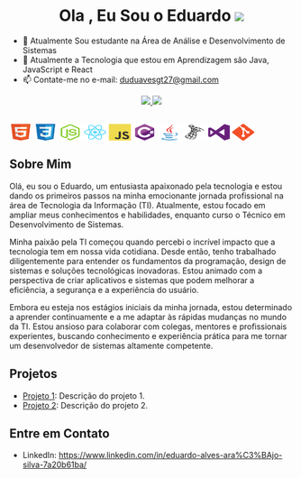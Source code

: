 <h1 align="center">Ola , Eu Sou o Eduardo <img src="https://media.giphy.com/media/TEnXkcsHrP4YedChhA/giphy.gif" width="35"></h1>




- 🔭 Atualmente Sou estudante na Área de Análise e Desenvolvimento de Sistemas 
- 🌱 Atualmente a Tecnologia que estou em Aprendizagem são Java, JavaScript e React 
- 📫 Contate-me no e-mail: duduavesgt27@gmail.com

 <p align="center">
<a href="https://github.com/edualvesgt">
  <img height="180em" src="https://github-readme-stats-eight-theta.vercel.app/api?username=edualvesgt&show_icons=true&theme=algolia&include_all_commits=true&count_private=true"/>
  <img height="180em" src="https://github-readme-stats-eight-theta.vercel.app/api/top-langs/?username=edualvesgt&layout=compact&langs_count=8&theme=algolia&include_all_commits=true&count_private=true"/>
</a>
</p>
<div style="display: inline_block"><br>
  
  <img align="center" alt="Dudu-HTML" height="30" width="40" src="https://raw.githubusercontent.com/devicons/devicon/master/icons/html5/html5-original.svg">
  <img align="center" alt="Dudu-CSS" height="30" width="40" src="https://raw.githubusercontent.com/devicons/devicon/master/icons/css3/css3-original.svg">
  <img align="center" alt="Dudu-Node" height="30" width="40" src="https://github.com/devicons/devicon/blob/master/icons/nodejs/nodejs-original.svg">
  <img align="center" alt="Dudu-React" height="30" width="40" src="https://github.com/devicons/devicon/blob/master/icons/react/react-original.svg">
  <img align="center" alt="Dudu-Script" height="30" width="40" src="https://github.com/devicons/devicon/blob/master/icons/javascript/javascript-original.svg">
  <img align="center" alt="Dudu-Csharp" height="30" width="40" src="https://raw.githubusercontent.com/devicons/devicon/master/icons/csharp/csharp-original.svg">  
  <img align="center" alt="Dudu-JAVA" height="30" width="40" src="https://github.com/devicons/devicon/blob/master/icons/java/java-original.svg">
  <img align="center" alt="Dudu-Sql" height="30" width="40" src="https://github.com/devicons/devicon/blob/master/icons/microsoftsqlserver/microsoftsqlserver-plain.svg"> 
  <img align="center" alt="Dudu-VS" height="30" width="40" src="https://github.com/devicons/devicon/blob/master/icons/visualstudio/visualstudio-plain.svg"> 
  <img align="center" alt="Dudu-GIT" height="30" width="40" src="https://github.com/devicons/devicon/blob/master/icons/git/git-original.svg"> 


</div>

## Sobre Mim

Olá, eu sou o Eduardo, um entusiasta apaixonado pela tecnologia e estou dando os primeiros passos na minha emocionante jornada profissional na área de Tecnologia da Informação (TI). Atualmente, estou focado em ampliar meus conhecimentos e habilidades, enquanto curso o Técnico em Desenvolvimento de Sistemas.

Minha paixão pela TI começou quando percebi o incrível impacto que a tecnologia tem em nossa vida cotidiana. Desde então, tenho trabalhado diligentemente para entender os fundamentos da programação, design de sistemas e soluções tecnológicas inovadoras. Estou animado com a perspectiva de criar aplicativos e sistemas que podem melhorar a eficiência, a segurança e a experiência do usuário.

Embora eu esteja nos estágios iniciais da minha jornada, estou determinado a aprender continuamente e a me adaptar às rápidas mudanças no mundo da TI. Estou ansioso para colaborar com colegas, mentores e profissionais experientes, buscando conhecimento e experiência prática para me tornar um desenvolvedor de sistemas altamente competente.

## Projetos

- [Projeto 1](https://link_para_o_projeto1): Descrição do projeto 1.
- [Projeto 2](https://link_para_o_projeto2): Descrição do projeto 2.

## Entre em Contato

- LinkedIn: https://www.linkedin.com/in/eduardo-alves-ara%C3%BAjo-silva-7a20b61ba/
